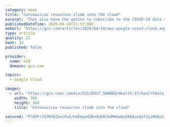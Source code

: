 ```yaml
---
category: news
title: "Coronavirus resources climb into the cloud"
excerpt: "They also have the option to subscribe to the COVID-19 data sources directly via the AWS Data Exchange. The Google Cloud and HCA Healthcare and SADA Systems are developing a COVID-19 National Response Portal, an open data platform and operational dashboard. The portal will promote data-sharing about the COVID-19 pandemic and how it is ..."
publishedDateTime: 2020-04-14T21:53:00Z
webUrl: "https://gcn.com/articles/2020/04/14/aws-google-covid-cloud.aspx"
type: article
quality: 22
heat: 22
published: false

provider:
  name: GCN
  domain: gcn.com

topics:
  - Google Cloud

images:
  - url: "https://gcn.com/-/media/GIG/EDIT_SHARED/Health-IT/healthdata.png"
    width: 760
    height: 368
    title: "Coronavirus resources climb into the cloud"

secured: "PlD9P/JSYNY6ZzwiFwZ/neEmpo42Bn9oE0CkdMmGw0zUXE6usQaY3jzHKAa11/2LVCYMFKMx9ruKh4M6oVqNzwfBFSI148Gn+2vk+jF8hvm2omyRP4mdkyLvNVHlCsD1oiJquRadwAZzhfZYTITLmaY5MuWpoU7uOD9Pf4cCwxpm4nqV+1rvSlM05YAYtL45XCR1Gm7RU7WkvBRHnbHJ9Tn9X8mrD5sshwqsuez9VM2aqDDJZvIpjbrDZ9o3Yzh9rQD8ynm03RLzeJdQJDhJxjLdVOeco55CKx9euAyXK9lnA5Es43MlrVLd4a0OgiBhXBvjhhtjaW/luq+8nb6Obs/8X9IFLBcm6Y5dOSbaI9ZkokS4oG7mpYtrtMXnUM/ydEtnpU+5J8Zk3Lg3IT9Ya3/ySGoiFwMOuFPlyU6VV3hfWBczL5zA8yJ3C2OHPFsBKL0yUUkZ/Ipcbz1+yuvU01qJF3pMN0yBZWKgRzxR5bg=;VXQWKt0ud76Ht7XlGD4mNw=="
---
```



